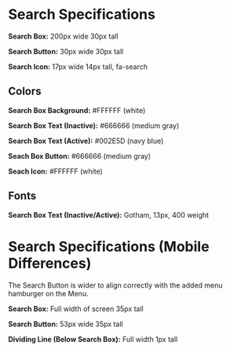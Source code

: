 # Search Specifications
__Search Box:__ 200px wide 30px tall

__Search Button:__ 30px wide 30px tall

__Search Icon:__ 17px wide 14px tall, fa-search

## Colors
__Search Box Background:__ #FFFFFF (white)

__Search Box Text (Inactive):__ #666666 (medium gray)

__Search Box Text (Active):__ #002E5D (navy blue)

__Seach Box Button:__ #666666 (medium gray)

__Seach Icon:__ #FFFFFF (white)

## Fonts
__Search Box Text (Inactive/Active):__ Gotham, 13px, 400 weight

# Search Specifications (Mobile Differences)
The Search Button is wider to align correctly with the added menu hamburger on the Menu. 

__Search Box:__ Full width of screen 35px tall

__Search Button:__ 53px wide 35px tall

__Dividing Line (Below Search Box):__ Full width 1px tall
